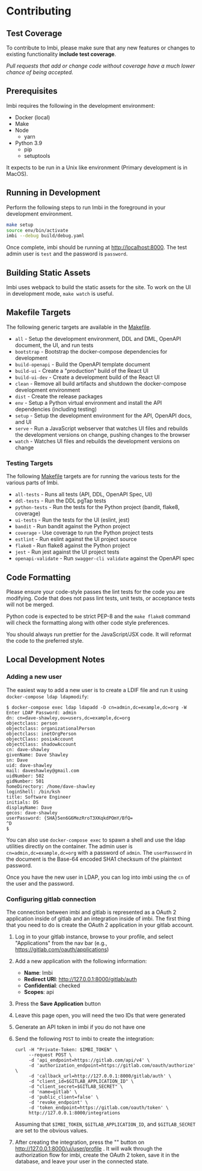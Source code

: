 # Contributing

## Test Coverage

To contribute to Imbi, please make sure that any new features or changes
to existing functionality **include test coverage**.

*Pull requests that add or change code without coverage have a much lower chance
of being accepted.*

## Prerequisites

Imbi requires the following in the development environment:

- Docker (local)
- Make
- Node
  - yarn
- Python 3.9
    - pip
    - setuptools

It expects to be run in a Unix like environment (Primary development is in MacOS).

## Running in Development

Perform the following steps to run Imbi in the foreground in your development
environment.

```bash
make setup
source env/bin/activate
imbi --debug build/debug.yaml
```

Once complete, imbi should be running at [http://localhost:8000](). The test admin
user is `test` and the password is `password`.


## Building Static Assets

Imbi uses webpack to build the static assets for the site. To work on the UI
in development mode, `make watch` is useful.

## Makefile Targets

The following generic targets are available in the [Makefile]().

- `all` - Setup the development environment, DDL and DML, OpenAPI document, the UI, and run tests
- `bootstrap` - Bootstrap the docker-compose dependencies for development
- `build-openapi` - Build the OpenAPI template document
- `build-ui` - Create a "production" build of the React UI
- `build-ui-dev` - Create a development build of the React UI
- `clean` - Remove all build artifacts and shutdown the docker-compose development environment
- `dist` - Create the release packages
- `env` - Setup a Python virtual environment and install the API dependencies (including testing)
- `setup` - Setup the development environment for the API, OpenAPI docs, and UI
- `serve` - Run a JavaScript webserver that watches UI files and rebuilds the development versions on change, pushing changes to the browser
- `watch` - Watches UI files and rebuilds the development versions on change

### Testing Targets

The following [Makefile]() targets are for running the various tests for the various parts of Imbi.

- `all-tests` - Runs all tests (API, DDL, OpenAPI Spec, UI)
- `ddl-tests` - Run the DDL pgTap tests
- `python-tests` - Run the tests for the Python project (bandit, flake8, coverage)
- `ui-tests` - Run the tests for the UI (eslint, jest)
- `bandit` - Run bandit against the Python project
- `coverage` - Use coverage to run the Python project tests
- `estlint` - Run eslint against the UI project source
- `flake8` - Run flake8 against the Python project
- `jest` - Run jest against the UI project tests
- `openapi-validate` - Run `swagger-cli validate` against the OpenAPI spec

## Code Formatting

Please ensure your code-style passes the lint tests for the code you are modifying. Code that does not pass lint tests, unit tests, or acceptance tests will not be merged.

Python code is expected to be strict PEP-8 and the `make flake8` command will check the formatting along with other code style preferences.

You should always run prettier for the JavaScript/JSX code. It will reformat the code to the preferred style.

## Local Development Notes

### Adding a new user

The easiest way to add a new user is to create a LDIF file and run it using `docker-compose ldap ldapmodify`:

    $ docker-compose exec ldap ldapadd -D cn=admin,dc=example,dc=org -W
    Enter LDAP Password: admin
    dn: cn=dave-shawley,ou=users,dc=example,dc=org
    objectclass: person
    objectclass: organizationalPerson
    objectclass: inetOrgPerson
    objectClass: posixAccount
    objectClass: shadowAccount
    cn: dave-shawley
    givenName: Dave Shawley
    sn: Dave
    uid: dave-shawley
    mail: daveshawley@gmail.com
    uidNumber: 502
    gidNumber: 501
    homeDirectory: /home/dave-shawley
    loginShell: /bin/ksh
    title: Software Engineer
    initials: DS
    displayName: Dave
    gecos: dave-shawley
    userPassword: {SHA}5en6G6MezRroT3XKqkdPOmY/BfQ=
    ^D
    $

You can also use `docker-compose exec` to spawn a shell and use the ldap utilities directly on the container. The admin
user is `cn=admin,dc=example,dc=org` with a password of `admin`. The `userPassword` in the document is the Base-64
encoded SHA1 checksum of the plaintext password.

Once you have the new user in LDAP, you can log into imbi using the `cn` of the user and the password.

### Configuring gitlab connection

The connection between imbi and gitlab is represented as a OAuth 2 application inside of gitlab and an integration
inside of imbi.  The first thing that you need to do is create the OAuth 2 application in your gitlab account.

1. Log in to your gitlab instance, browse to your profile, and select "Applications" from the nav bar (e.g.,
   https://gitlab.com/oauth/applications)
2. Add a new application with the following information:
   - **Name**: Imbi
   - **Redirect URI**: http://127.0.0.1:8000/gitlab/auth
   - **Confidential**: checked
   - **Scopes**: api
3. Press the **Save Application** button    
4. Leave this page open, you will need the two IDs that were generated
5. Generate an API token in imbi if you do not have one
6. Send the following `POST` to imbi to create the integration:

       curl -H "Private-Token: $IMBI_TOKEN" \
            --request POST \
            -d 'api_endpoint=https://gitlab.com/api/v4' \
            -d 'authorization_endpoint=https://gitlab.com/oauth/authorize' \
            -d 'callback_url=http://127.0.0.1:8000/gitlab/auth' \
            -d "client_id=$GITLAB_APPLICATION_ID" \
            -d "client_secret=$GITLAB_SECRET" \
            -d 'name=gitlab' \
            -d 'public_client=false' \
            -d 'revoke_endpoint' \
            -d 'token_endpoint=https://gitlab.com/oauth/token' \
            http://127.0.0.1:8000/integrations

   Assuming that `$IMBI_TOKEN`, `$GITLAB_APPLICATION_ID`, and `$GITLAB_SECRET` are set to the obvious values.
7. After creating the integration, press the "" button on http://127.0.0.1:8000/ui/user/profile .  It will walk through
   the authorization flow for imbi, create the OAuth 2 token, save it in the database, and leave your user in the
   connected state.

